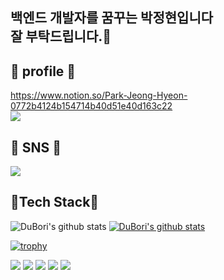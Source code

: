 백엔드 개발자를 꿈꾸는 박정현입니다   
잘 부탁드립니다.👋
--------------
🧀 profile 🧀      
--------------   
https://www.notion.so/Park-Jeong-Hyeon-0772b4124b154714b40d51e40d163c22   
<a href="https://hits.seeyoufarm.com"><img src="https://hits.seeyoufarm.com/api/count/incr/badge.svg?url=https%3A%2F%2Fwww.notion.so%2FPark-Jeong-Hyeon-0772b4124b154714b40d51e40d163c22&count_bg=%2379C83D&title_bg=%23555555&icon=notion.svg&icon_color=%23E7E7E7&title=Notion&edge_flat=false"/></a>

🧀 SNS 🧀    
----------
<img src="https://img.shields.io/badge/notion-000000?style=flat-square&logo=Notion&logoColor=white"/></a>

🧀Tech Stack🧀   
---------------
![DuBori's github stats](https://github-readme-stats.vercel.app/api?username=DuBori&show_icons=true)
[![DuBori's github stats](https://github-readme-stats.vercel.app/api/top-langs/?username=DuBori&show_icons=true&hide_border=true&title_color=004386&icon_color=004386&layout=compact)](https://github.com/DuBori)

[![trophy](https://github-profile-trophy.vercel.app/?username=DuBori)](https://github.com/ryo-ma/github-profile-trophy)

<img src="https://img.shields.io/badge/spring-6DB33F?style=for-the-badge&logo=Spring&logoColor=white">
<img src="https://img.shields.io/badge/GitLab-FC6D26?style=for-the-badge&logo=GitLab&logoColor=white">
<img src="https://img.shields.io/badge/Git-F05032?style=for-the-badge&logo=Git&logoColor=white">
<img src="https://img.shields.io/badge/jQuery-0769AD?style=for-the-badge&logo=jQuery&logoColor=white">
<img src="https://img.shields.io/badge/JavaScript-F7DF1E?style=for-the-badge&logo=JavaScript&logoColor=white">
